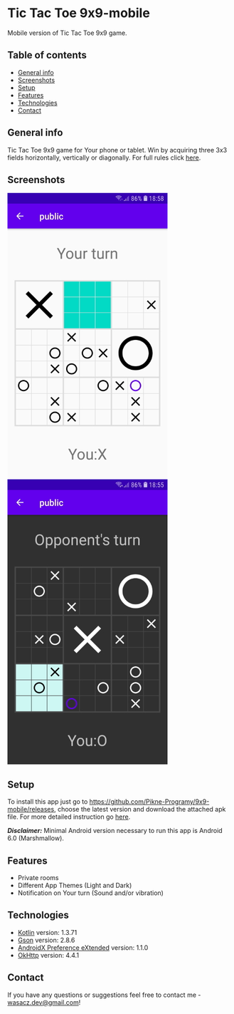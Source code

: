 # Tic Tac Toe 9x9-mobile
Mobile version of Tic Tac Toe 9x9 game.

## Table of contents
- [General info](#general-info)
- [Screenshots](#screenshots)
- [Setup](#setup)
- [Features](#features)
- [Technologies](#technologies)
- [Contact](#contact)

## General info
Tic Tac Toe 9x9 game for Your phone or tablet. Win by acquiring three 3x3 fields horizontally, vertically or diagonally. For full rules click [here](https://pikne-programy.github.io/9x9-mobile/).

## Screenshots
![Board Screenshot 1](./screenshots/ss1_tic_tac_toe_9x9.jpg) ![Board Screenshot 2](./screenshots/ss2_tic_tac_toe_9x9.jpg)

## Setup
To install this app just go to https://github.com/Pikne-Programy/9x9-mobile/releases, choose the latest version and download the attached apk file. For more detailed instruction go [here](https://pikne-programy.github.io/9x9-mobile/).

***Disclaimer:***
Minimal Android version necessary to run this app is Android 6.0 (Marshmallow).

## Features
- Private rooms
- Different App Themes (Light and Dark)
- Notification on Your turn (Sound and/or vibration)

## Technologies
- [Kotlin](https://kotlinlang.org/) version: 1.3.71
- [Gson](https://github.com/google/gson) version: 2.8.6
- [AndroidX Preference eXtended](https://github.com/takisoft/preferencex-android) version: 1.1.0
- [OkHttp](https://square.github.io/okhttp/) version: 4.4.1

## Contact
If you have any questions or suggestions feel free to contact me - wasacz.dev@gmail.com!
